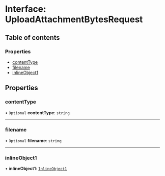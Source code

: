 # Interface: UploadAttachmentBytesRequest

## Table of contents

### Properties

- [contentType](UploadAttachmentBytesRequest.md#contenttype)
- [filename](UploadAttachmentBytesRequest.md#filename)
- [inlineObject1](UploadAttachmentBytesRequest.md#inlineobject1)

## Properties

### <a id="contenttype" name="contenttype"></a> contentType

• `Optional` **contentType**: `string`

___

### <a id="filename" name="filename"></a> filename

• `Optional` **filename**: `string`

___

### <a id="inlineobject1" name="inlineobject1"></a> inlineObject1

• **inlineObject1**: [`InlineObject1`](InlineObject1.md)
